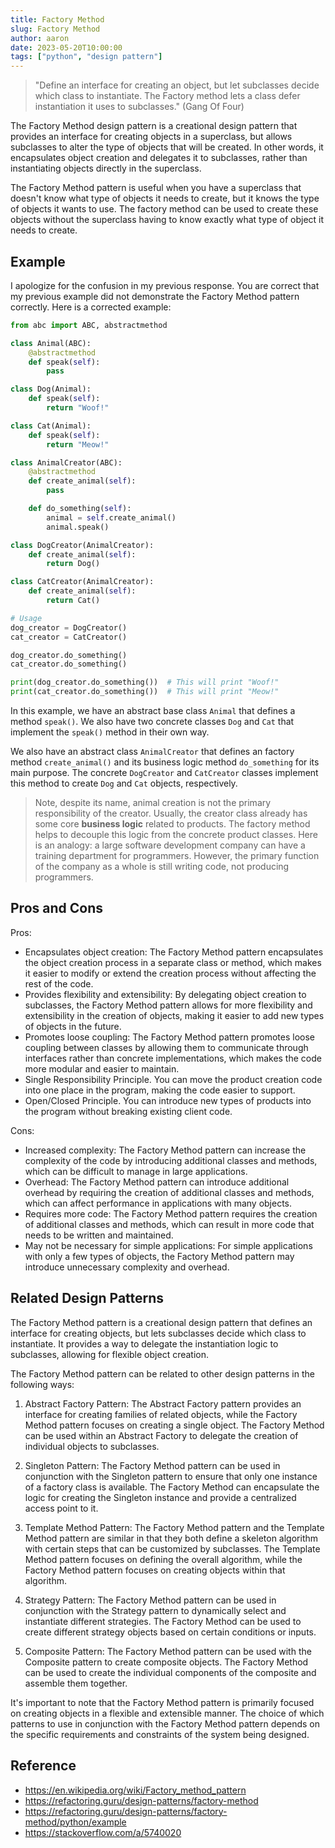 ```yaml
---
title: Factory Method
slug: Factory Method
author: aaron
date: 2023-05-20T10:00:00
tags: ["python", "design pattern"]
---
```



> "Define an interface for creating an object, but let subclasses decide which class to instantiate. The Factory method lets a class defer instantiation it uses to subclasses." (Gang Of Four)

The Factory Method design pattern is a creational design pattern that provides an interface for creating objects in a superclass, but allows subclasses to alter the type of objects that will be created. In other words, it encapsulates object creation and delegates it to subclasses, rather than instantiating objects directly in the superclass.

The Factory Method pattern is useful when you have a superclass that doesn't know what type of objects it needs to create, but it knows the type of objects it wants to use. The factory method can be used to create these objects without the superclass having to know exactly what type of object it needs to create.

## Example

I apologize for the confusion in my previous response. You are correct that my previous example did not demonstrate the Factory Method pattern correctly. Here is a corrected example:

```python
from abc import ABC, abstractmethod

class Animal(ABC):
    @abstractmethod
    def speak(self):
        pass

class Dog(Animal):
    def speak(self):
        return "Woof!"

class Cat(Animal):
    def speak(self):
        return "Meow!"

class AnimalCreator(ABC):
    @abstractmethod
    def create_animal(self):
        pass

    def do_something(self):
        animal = self.create_animal()
        animal.speak()

class DogCreator(AnimalCreator):
    def create_animal(self):
        return Dog()

class CatCreator(AnimalCreator):
    def create_animal(self):
        return Cat()

# Usage
dog_creator = DogCreator()
cat_creator = CatCreator()

dog_creator.do_something()
cat_creator.do_something()

print(dog_creator.do_something())  # This will print "Woof!"
print(cat_creator.do_something())  # This will print "Meow!"
```

In this example, we have an abstract base class `Animal` that defines a method `speak()`. We also have two concrete classes `Dog` and `Cat` that implement the `speak()` method in their own way.

We also have an abstract class `AnimalCreator` that defines an factory method `create_animal()` and its business logic method `do_something` for its main purpose. The concrete `DogCreator` and `CatCreator` classes implement this method to create `Dog` and `Cat` objects, respectively.

>Note, despite its name, animal creation is not the primary responsibility of the creator. Usually, the creator class already has some core **business logic** related to products. The factory method helps to decouple this logic from the concrete product classes. Here is an analogy: a large software development company can have a training department for programmers. However, the primary function of the company as a whole is still writing code, not producing programmers.

## Pros and Cons

Pros:

- Encapsulates object creation: The Factory Method pattern encapsulates the object creation process in a separate class or method, which makes it easier to modify or extend the creation process without affecting the rest of the code.
- Provides flexibility and extensibility: By delegating object creation to subclasses, the Factory Method pattern allows for more flexibility and extensibility in the creation of objects, making it easier to add new types of objects in the future.
- Promotes loose coupling: The Factory Method pattern promotes loose coupling between classes by allowing them to communicate through interfaces rather than concrete implementations, which makes the code more modular and easier to maintain.
- Single Responsibility Principle. You can move the product creation code into one place in the program, making the code easier to support.
- Open/Closed Principle. You can introduce new types of products into the program without breaking existing client code.

Cons:

- Increased complexity: The Factory Method pattern can increase the complexity of the code by introducing additional classes and methods, which can be difficult to manage in large applications.
- Overhead: The Factory Method pattern can introduce additional overhead by requiring the creation of additional classes and methods, which can affect performance in applications with many objects.
- Requires more code: The Factory Method pattern requires the creation of additional classes and methods, which can result in more code that needs to be written and maintained.
- May not be necessary for simple applications: For simple applications with only a few types of objects, the Factory Method pattern may introduce unnecessary complexity and overhead.


## Related Design Patterns

The Factory Method pattern is a creational design pattern that defines an interface for creating objects, but lets subclasses decide which class to instantiate. It provides a way to delegate the instantiation logic to subclasses, allowing for flexible object creation.

The Factory Method pattern can be related to other design patterns in the following ways:

1. Abstract Factory Pattern: The Abstract Factory pattern provides an interface for creating families of related objects, while the Factory Method pattern focuses on creating a single object. The Factory Method can be used within an Abstract Factory to delegate the creation of individual objects to subclasses.

2. Singleton Pattern: The Factory Method pattern can be used in conjunction with the Singleton pattern to ensure that only one instance of a factory class is available. The Factory Method can encapsulate the logic for creating the Singleton instance and provide a centralized access point to it.

3. Template Method Pattern: The Factory Method pattern and the Template Method pattern are similar in that they both define a skeleton algorithm with certain steps that can be customized by subclasses. The Template Method pattern focuses on defining the overall algorithm, while the Factory Method pattern focuses on creating objects within that algorithm.

4. Strategy Pattern: The Factory Method pattern can be used in conjunction with the Strategy pattern to dynamically select and instantiate different strategies. The Factory Method can be used to create different strategy objects based on certain conditions or inputs.

5. Composite Pattern: The Factory Method pattern can be used with the Composite pattern to create composite objects. The Factory Method can be used to create the individual components of the composite and assemble them together.

It's important to note that the Factory Method pattern is primarily focused on creating objects in a flexible and extensible manner. The choice of which patterns to use in conjunction with the Factory Method pattern depends on the specific requirements and constraints of the system being designed.

## Reference

- https://en.wikipedia.org/wiki/Factory_method_pattern
- https://refactoring.guru/design-patterns/factory-method
- https://refactoring.guru/design-patterns/factory-method/python/example
- https://stackoverflow.com/a/5740020
